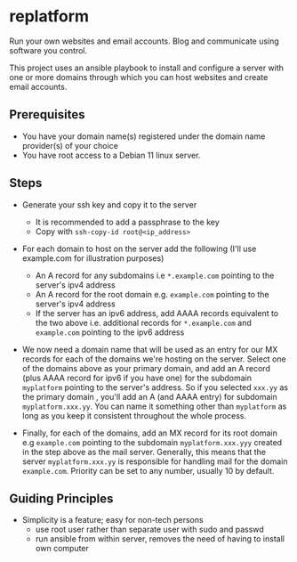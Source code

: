 # replatform

Run your own websites and email accounts. Blog and communicate using
software you control.

This project uses an ansible playbook to install and configure a server
with one or more domains through which you can host websites and
create email accounts.

## Prerequisites

- You have your domain name(s) registered under the domain name
  provider(s) of your choice
- You have root access to a Debian 11 linux server.

## Steps
- Generate your ssh key and copy it to the server
  - It is recommended to add a passphrase to the key
  - Copy with `ssh-copy-id root@<ip_address>`

- For each domain to host on the server add the following (I'll use
  example.com for illustration purposes)
  - An A record for any subdomains i.e `*.example.com` pointing
    to the server's ipv4 address
  - An A record for the root domain e.g. `example.com` pointing to the
    server's ipv4 address
  - If the server has an ipv6 address, add AAAA records equivalent to
    the two above i.e. additional records for `*.example.com` and
    `example.com` pointing to the ipv6 address

- We now need a domain name that will be used as an entry for our MX
  records for each of the domains we're hosting on the server.  Select
  one of the domains above as your primary domain, and add an A record
  (plus AAAA record for ipv6 if you have one) for the subdomain
  `myplatform` pointing to the server's address. So if you selected
  `xxx.yy` as the primary domain , you'll add an A (and AAAA entry)
  for subdomain `myplatform.xxx.yy`. You can name it something other
  than `myplatform` as long as you keep it consistent throughout the
  whole process.
  
- Finally, for each of the domains, add an MX record for its root
  domain e.g `example.com` pointing to the subdomain
  `myplatform.xxx.yyy` created in the step above as the mail server.
  Generally, this means that the server `myplatform.xxx.yy` is
  responsible for handling mail for the domain `example.com`.
  Priority can be set to any number, usually 10 by default.

## Guiding Principles
- Simplicity is a feature; easy for non-tech persons
  - use root user rather than separate user with sudo and passwd
  - run ansible from within server, removes the need of having to
    install own computer
